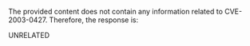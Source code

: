 The provided content does not contain any information related to CVE-2003-0427. Therefore, the response is:

UNRELATED